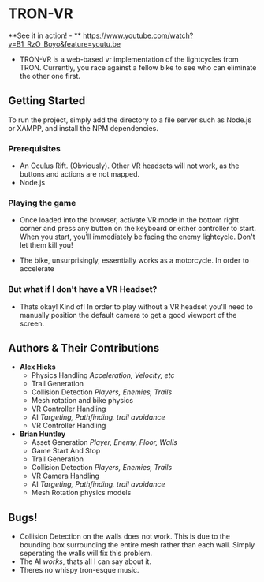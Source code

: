 # TRON-VR

**See it in action! - ** https://www.youtube.com/watch?v=B1_RzO_Boyo&feature=youtu.be

- TRON-VR is a web-based vr implementation of the lightcycles from TRON. Currently, you race against a fellow bike to see who can eliminate the other one first.

## Getting Started

To run the project, simply add the directory to a file server such as Node.js or XAMPP, and install the NPM dependencies.

### Prerequisites

- An Oculus Rift. (Obviously). Other VR headsets will not work, as the buttons and actions are not mapped.
- Node.js

### Playing the game

- Once loaded into the browser, activate VR mode in the bottom right corner and  press any button on the keyboard or either controller to start. When you start, you'll immediately be facing the enemy lightcycle. Don't let them kill you!

- The bike, unsurprisingly, essentially works as a motorcycle. In order to accelerate 

### But what if I don't have a VR Headset?

- Thats okay! Kind of! In order to play without a VR headset you'll need to manually position the default camera to get a good viewport of the screen.

## Authors & Their Contributions

* **Alex Hicks** 
	* Physics Handling *Acceleration, Velocity, etc*
	* Trail Generation
	* Collision Detection *Players, Enemies, Trails*
	* Mesh rotation and bike physics
	* VR Controller Handling
	* AI *Targeting, Pathfinding, trail avoidance*
	* VR Controller Handling
* **Brian Huntley**
	* Asset Generation *Player, Enemy, Floor, Walls*
	* Game Start And Stop
	* Trail Generation
	* Collision Detection *Players, Enemies, Trails*
	* VR Camera Handling
	* AI *Targeting, Pathfinding, trail avoidance*
	* Mesh Rotation physics models

## Bugs!

* Collision Detection on the walls does not work. This is due to the bounding box surrounding the entire mesh rather than each wall. Simply seperating the walls will fix this problem. 
* The AI *works*, thats all I can say about it. 
* Theres no whispy tron-esque music. 